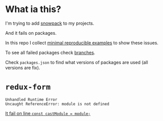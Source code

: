 # What ia this?

I'm trying to add [snowpack](https://www.snowpack.dev/) to my projects.

And it fails on packages.

In this repo I collect [minimal reproducible examples](https://stackoverflow.com/help/minimal-reproducible-example) to show these issues.

To see all failed packages check [branches](https://github.com/zaverden/snow-failed-pkgs/branches/all).

Check `packages.json` to find what versions of packages are used (all versions are fix).

# `redux-form`

```
Unhandled Runtime Error
Uncaught ReferenceError: module is not defined
```

[It fail on line `const castModule = module;`](https://github.com/redux-form/redux-form/blob/0485967d7f98b349e850570a2f2f3a4124f392d8/src/util/isHotReloading.js#L3)

